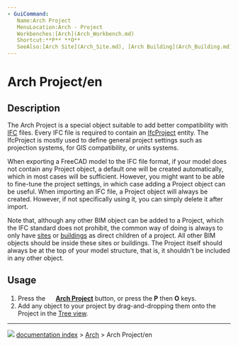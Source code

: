```yaml
---
- GuiCommand:
   Name:Arch Project
   MenuLocation:Arch - Project
   Workbenches:[Arch](Arch_Workbench.md)
   Shortcut:**P** **O**
   SeeAlso:[Arch Site](Arch_Site.md), [Arch Building](Arch_Building.md)
---
```


# Arch Project/en

## Description

The Arch Project is a special object suitable to add better compatibility with [IFC](Arch_IFC.md) files. Every IFC file is required to contain an [IfcProject](https://standards.buildingsmart.org/IFC/RELEASE/IFC4_1/FINAL/HTML/schema/ifckernel/lexical/ifcproject.htm) entity. The IfcProject is mostly used to define general project settings such as projection systems, for GIS compatibility, or units systems.

When exporting a FreeCAD model to the IFC file format, if your model does not contain any Project object, a default one will be created automatically, which in most cases will be sufficient. However, you might want to be able to fine-tune the project settings, in which case adding a Project object can be useful. When importing an IFC file, a Project object will always be created. However, if not specifically using it, you can simply delete it after import.

Note that, although any other BIM object can be added to a Project, which the IFC standard does not prohibit, the common way of doing is always to only have [sites](Arch_Site.md) or [buildings](Arch_Building.md) as direct children of a project. All other BIM objects should be inside these sites or buildings. The Project itself should always be at the top of your model structure, that is, it shouldn\'t be included in any other object.

## Usage

1.  Press the **<img src="images/Arch_Project.svg" width=16px> [Arch Project](Arch_Project.md)** button, or press the **P** then **O** keys.
2.  Add any object to your project by drag-and-dropping them onto the Project in the [Tree view](Tree_view.md).



---
![](images/Button_right.svg) [documentation index](../README.md) > [Arch](Arch_Workbench.md) > Arch Project/en
